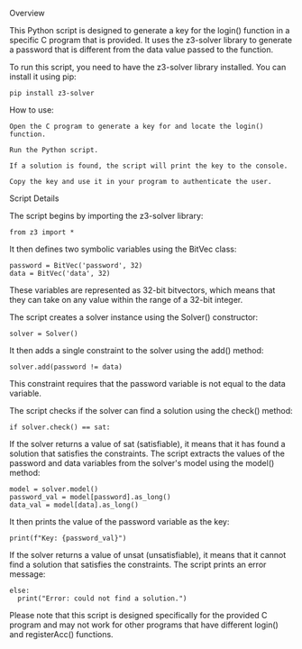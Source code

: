 Overview

This Python script is designed to generate a key for the login() function in a specific C program that is provided. It uses the z3-solver library to generate a password that is different from the data value passed to the function.

To run this script, you need to have the z3-solver library installed. You can install it using pip:

    pip install z3-solver


How to use:

    Open the C program to generate a key for and locate the login() function.

    Run the Python script.

    If a solution is found, the script will print the key to the console.

    Copy the key and use it in your program to authenticate the user.
    
    
    
Script Details

The script begins by importing the z3-solver library:

    from z3 import *

It then defines two symbolic variables using the BitVec class:


    password = BitVec('password', 32)
    data = BitVec('data', 32)

These variables are represented as 32-bit bitvectors, which means that they can take on any value within the range of a 32-bit integer.

The script creates a solver instance using the Solver() constructor:

    solver = Solver()

It then adds a single constraint to the solver using the add() method:

    solver.add(password != data)

This constraint requires that the password variable is not equal to the data variable.

The script checks if the solver can find a solution using the check() method:

    if solver.check() == sat:

If the solver returns a value of sat (satisfiable), it means that it has found a solution that satisfies the constraints. The script extracts the values of the password and data variables from the solver's model using the model() method:

    model = solver.model()
    password_val = model[password].as_long()
    data_val = model[data].as_long()

It then prints the value of the password variable as the key:

    print(f"Key: {password_val}")

If the solver returns a value of unsat (unsatisfiable), it means that it cannot find a solution that satisfies the constraints. The script prints an error message:


    else:
      print("Error: could not find a solution.")

Please note that this script is designed specifically for the provided C program and may not work for other programs that have different login() and registerAcc() functions.
